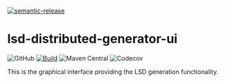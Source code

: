 [![semantic-release](https://img.shields.io/badge/semantic-release-e10079.svg?logo=semantic-release)](https://github.com/semantic-release/semantic-release)

# lsd-distributed-generator-ui
![GitHub](https://img.shields.io/github/license/lsd-consulting/lsd-distributed-generator-ui)
[![Build](https://github.com/lsd-consulting/lsd-distributed-generator-ui/actions/workflows/macos-build.yml/badge.svg)](https://github.com/lsd-consulting/lsd-distributed-generator-ui/actions/workflows/macos-build.yml)
![Maven Central](https://img.shields.io/maven-central/v/io.github.lsd-consulting/lsd-distributed-generator-ui)
![Codecov](https://img.shields.io/codecov/c/github/lsd-consulting/lsd-distributed-generator-ui)

This is the graphical interface providing the LSD generation functionality.

